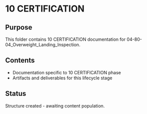 # 10 CERTIFICATION

## Purpose
This folder contains 10 CERTIFICATION documentation for 04-80-04_Overweight_Landing_Inspection.

## Contents
- Documentation specific to 10 CERTIFICATION phase
- Artifacts and deliverables for this lifecycle stage

## Status
Structure created - awaiting content population.
